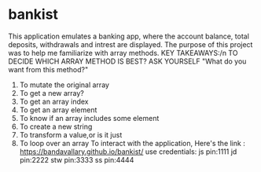 # bankist
This application emulates a banking app, where the account balance, total deposits, withdrawals and intrest are displayed.
The purpose of this project was to help me familiarize with array methods.
KEY TAKEAWAYS:/n
TO DECIDE WHICH ARRAY METHOD IS BEST? ASK YOURSELF "What do you want from this method?"
1. To mutate the original array
2. To get a new array?
3. To get an array index
4. To get an array element
5. To know if an array includes some element
6. To create a new string
7. To transform a value,or is it just
8. To loop over an array
 To interact with the application, Here's the link : https://bandavallary.github.io/bankist/
          use credentials:
            js  pin:1111
            jd  pin:2222
            stw pin:3333
            ss  pin:4444
